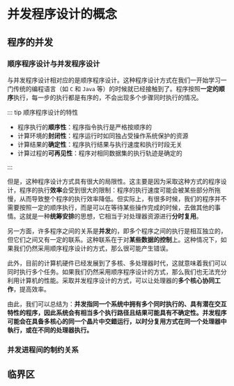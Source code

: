 # 并发程序设计的概念

## 程序的并发

### 顺序程序设计与并发程序设计

与并发程序设计相对应的是顺序程序设计。这种程序设计方式在我们一开始学习一门传统的编程语言（如 `C` 和 `Java` 等）的时候就已经接触到了。程序按照**一定的顺序**执行，每一步的执行都是有序的，不会出现多个步骤同时执行的情况。

::: tip 顺序程序设计的特性

- 程序执行的**顺序性**：程序指令执行是严格按顺序的
- 计算环境的**封闭性**：程序运行时如同独占受操作系统保护的资源
- 计算结果的**确定性**：程序执行结果与执行速度和执行时段无关
- 计算过程的**可再见性**：程序对相同数据集的执行轨迹是确定的

:::

但是，这种程序设计方式具有很大的局限性。这主要是因为采取这种方式的程序设计，程序的执行**效率**会受到很大的限制：程序的执行速度可能会被某些部分所拖慢，从而导致整个程序的执行效率降低。但实际上，有很多时候，我们的程序并不需要按照一定的顺序执行，而是可以在等待某些操作完成的时候，去做其他的事情。这就是一种**统筹安排**的思想，它相当于对处理器资源进行**分时复用**。

另一方面，许多程序之间的关系是**并发**的，即多个程序之间的执行是相互独立的，但它们之间又有一定的联系。这种联系在于对**某些数据的控制**上。这种情况下，如果我们仍然采用顺序程序设计的方式，那么很可能产生错误。

此外，目前的计算机硬件已经发展到了多核、多处理器时代，这就意味着我们可以同时执行多个任务。如果我们仍然采用顺序程序设计的方式，那么我们也无法充分利用计算机的性能。采取并发程序设计的方式，可以让处理器的**多个核心协同工作**，提高效率。

由此，我们可以总结为：**并发指同一个系统中拥有多个同时执行的、具有潜在交互特性的程序，因此系统会有相当多个执行路径且结果可能具有不确定性。并发程序可能会在具备多核心的同一个晶片中交錯运行，以时分复用方式在同一个处理器中執行，或在不同的处理器执行。**

### 并发进程间的制约关系

## 临界区

